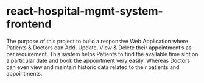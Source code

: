 # react-hospital-mgmt-system-frontend
The purpose of this project to build a responsive Web Application where Patients &amp; Doctors can Add, Update, View &amp; Delete their appointment’s as per requirement. This system helps Patients to find the available time slot on a particular date and book the appointment very easily. Whereas Doctors can even view and maintain historic data related to their patients and appointments.
